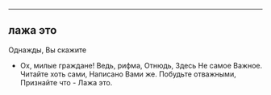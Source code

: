﻿---
лажа это
---

Однажды,
Вы скажите
- Ох, милые граждане!
    Ведь, рифма,
            Отнюдь,
                Здесь
                     Не самое
                         Важное.
Читайте хоть сами, 
Написано
    Вами же.
Побудьте отважными,
    Признайте что - 
        Лажа это.